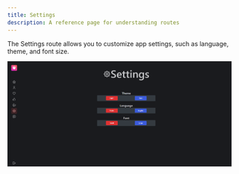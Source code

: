 ```yaml
---
title: Settings
description: A reference page for understanding routes
---
```


The Settings route allows you to customize app settings, such as language, theme, and font size.

![Alt text](../../../assets/settings/settings.png)
